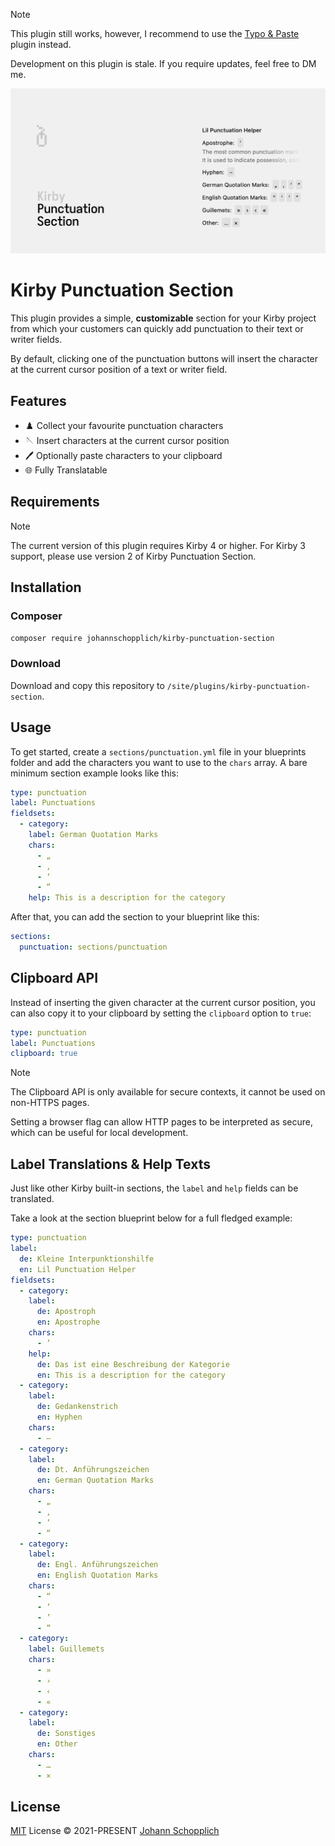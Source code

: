 > [!NOTE]
> This plugin still works, however, I recommend to use the [Typo & Paste](https://github.com/philippoehrlein/typo-and-paste) plugin instead.
>
> Development on this plugin is stale. If you require updates, feel free to DM me.

![Kirby Punctuation Section](./.github/kirby-punctuation-section.png)

# Kirby Punctuation Section

This plugin provides a simple, **customizable** section for your Kirby project from which your customers can quickly add punctuation to their text or writer fields.

By default, clicking one of the punctuation buttons will insert the character at the current cursor position of a text or writer field.

## Features

- ♟️ Collect your favourite punctuation characters
- 🪡 Insert characters at the current cursor position
- 🖊️ Optionally paste characters to your clipboard
- 🌐 Fully Translatable

## Requirements

> [!NOTE]
> The current version of this plugin requires Kirby 4 or higher. For Kirby 3 support, please use version 2 of Kirby Punctuation Section.

## Installation

### Composer

```bash
composer require johannschopplich/kirby-punctuation-section
```

### Download

Download and copy this repository to `/site/plugins/kirby-punctuation-section`.

## Usage

To get started, create a `sections/punctuation.yml` file in your blueprints folder and add the characters you want to use to the `chars` array. A bare minimum section example looks like this:

```yaml
type: punctuation
label: Punctuations
fieldsets:
  - category:
    label: German Quotation Marks
    chars:
      - „
      - ‚
      - ‘
      - “
    help: This is a description for the category
```

After that, you can add the section to your blueprint like this:

```yml
sections:
  punctuation: sections/punctuation
```

## Clipboard API

Instead of inserting the given character at the current cursor position, you can also copy it to your clipboard by setting the `clipboard` option to `true`:

```yaml
type: punctuation
label: Punctuations
clipboard: true
```

> [!NOTE]
> The Clipboard API is only available for secure contexts, it cannot be used on non-HTTPS pages.
>
> Setting a browser flag can allow HTTP pages to be interpreted as secure, which can be useful for local development.

## Label Translations & Help Texts

Just like other Kirby built-in sections, the `label` and `help` fields can be translated.

Take a look at the section blueprint below for a full fledged example:

```yaml
type: punctuation
label:
  de: Kleine Interpunktionshilfe
  en: Lil Punctuation Helper
fieldsets:
  - category:
    label:
      de: Apostroph
      en: Apostrophe
    chars:
      - ’
    help:
      de: Das ist eine Beschreibung der Kategorie
      en: This is a description for the category
  - category:
    label:
      de: Gedankenstrich
      en: Hyphen
    chars:
      - –
  - category:
    label:
      de: Dt. Anführungszeichen
      en: German Quotation Marks
    chars:
      - „
      - ‚
      - ‘
      - “
  - category:
    label:
      de: Engl. Anführungszeichen
      en: English Quotation Marks
    chars:
      - “
      - ‘
      - ’
      - ”
  - category:
    label: Guillemets
    chars:
      - »
      - ›
      - ‹
      - «
  - category:
    label:
      de: Sonstiges
      en: Other
    chars:
      - …
      - ×
```

## License

[MIT](./LICENSE) License © 2021-PRESENT [Johann Schopplich](https://github.com/johannschopplich)
